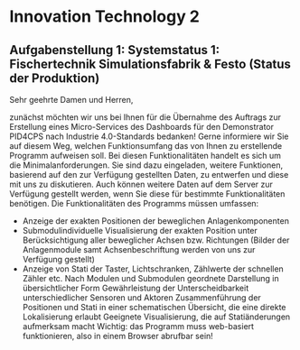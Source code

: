 # Innovation Technology 2
## Aufgabenstellung 1: Systemstatus  1:  Fischertechnik  Simulationsfabrik  & Festo (Status der Produktion)

Sehr geehrte Damen und Herren,

zunächst möchten wir uns bei Ihnen für die Übernahme des Auftrags zur Erstellung eines Micro-Services des Dashboards für den Demonstrator PID4CPS nach Industrie 4.0-Standards bedanken! Gerne informiere wir Sie auf diesem Weg, welchen Funktionsumfang das von Ihnen zu erstellende Programm aufweisen soll. Bei diesen Funktionalitäten handelt es sich um die Minimalanforderungen. Sie sind dazu eingeladen, weitere Funktionen, basierend auf den zur Verfügung gestellten Daten, zu entwerfen und diese mit uns zu diskutieren. Auch können weitere Daten auf dem Server zur Verfügung gestellt werden, wenn Sie diese für bestimmte Funktionalitäten benötigen. Die Funktionalitäten des Programms müssen umfassen:

- Anzeige der exakten Positionen der beweglichen Anlagenkomponenten
- Submodulindividuelle Visualisierung der exakten Position unter Berücksichtigung aller beweglicher Achsen bzw. Richtungen (Bilder der Anlagenmodule samt Achsenbeschriftung werden von uns zur Verfügung gestellt)
- Anzeige von Stati der Taster, Lichtschranken, Zählwerte der schnellen Zähler etc.
Nach Modulen und Submodulen geordnete Darstellung in übersichtlicher Form
Gewährleistung der Unterscheidbarkeit unterschiedlicher Sensoren und Aktoren
Zusammenführung der Positionen und Stati in einer schematischen Übersicht, die eine direkte Lokalisierung erlaubt
Geeignete Visualisierung, die auf Statiänderungen aufmerksam macht
Wichtig: das Programm muss web-basiert funktionieren, also in einem Browser abrufbar sein!
